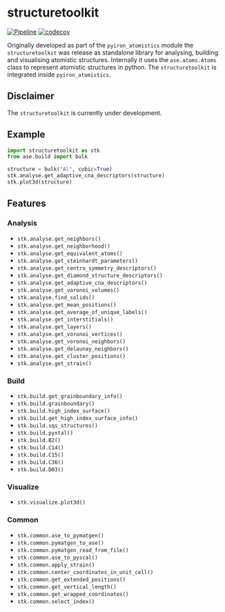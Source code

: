 # structuretoolkit 

[![Pipeline](https://github.com/pyiron/structuretoolkit/actions/workflows/pipeline.yml/badge.svg)](https://github.com/pyiron/structuretoolkit/actions/workflows/pipeline.yml)
[![codecov](https://codecov.io/gh/pyiron/structuretoolkit/graph/badge.svg?token=B6I4OACKND)](https://codecov.io/gh/pyiron/structuretoolkit)

Originally developed as part of the `pyiron_atomistics` module the `structuretoolkit` was release as standalone library
for analysing, building and visualising atomistic structures. Internally it uses the `ase.atoms.Atoms` class to 
represent atomistic structures in python. The `structuretoolkit` is integrated inside `pyiron_atomistics`.

## Disclaimer 
The `structuretoolkit` is currently under development. 

## Example

```python
import structuretoolkit as stk
from ase.build import bulk

structure = bulk("Al", cubic=True)
stk.analyse.get_adaptive_cna_descriptors(structure)
stk.plot3d(structure)
```

## Features 
### Analysis
* `stk.analyse.get_neighbors()`
* `stk.analyse.get_neighborhood()`
* `stk.analyse.get_equivalent_atoms()`
* `stk.analyse.get_steinhardt_parameters()`
* `stk.analyse.get_centro_symmetry_descriptors()` 
* `stk.analyse.get_diamond_structure_descriptors()` 
* `stk.analyse.get_adaptive_cna_descriptors()` 
* `stk.analyse.get_voronoi_volumes()` 
* `stk.analyse.find_solids()`
* `stk.analyse.get_mean_positions()`
* `stk.analyse.get_average_of_unique_labels()`
* `stk.analyse.get_interstitials()`
* `stk.analyse.get_layers()`
* `stk.analyse.get_voronoi_vertices()`
* `stk.analyse.get_voronoi_neighbors()`
* `stk.analyse.get_delaunay_neighbors()`
* `stk.analyse.get_cluster_positions()`
* `stk.analyse.get_strain()`

### Build
* `stk.build.get_grainboundary_info()`
* `stk.build.grainboundary()`
* `stk.build.high_index_surface()`
* `stk.build.get_high_index_surface_info()`
* `stk.build.sqs_structures()`
* `stk.build.pyxtal()`
* `stk.build.B2()`
* `stk.build.C14()`
* `stk.build.C15()`
* `stk.build.C36()`
* `stk.build.D03()`

### Visualize 
* `stk.visualize.plot3d()`

### Common 
* `stk.common.ase_to_pymatgen()`
* `stk.common.pymatgen_to_ase()`
* `stk.common.pymatgen_read_from_file()`
* `stk.common.ase_to_pyscal()`
* `stk.common.apply_strain()`
* `stk.common.center_coordinates_in_unit_cell()`
* `stk.common.get_extended_positions()`
* `stk.common.get_vertical_length()`
* `stk.common.get_wrapped_coordinates()`
* `stk.common.select_index()`
